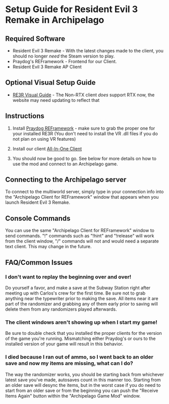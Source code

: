 # Setup Guide for Resident Evil 3 Remake in Archipelago

## Required Software
- Resident Evil 3 Remake - With the latest changes made to the client, you should no longer *need* the Steam version to play.
- Praydog's REFramework - Frontend for our Client.
- Resident Evil 3 Remake AP Client 

## Optional Visual Setup Guide
- [RE3R Visual Guide](https://therealsolidussnake.github.io/RE3R_AP_SetupGuide) - The Non-RTX client *does* support RTX now, the website may need updating to reflect that

## Instructions

1. Install [Praydog REFramework](https://github.com/praydog/REFramework/releases) - make sure to grab the proper one for your installed RE3R
(You don't need to install the VR .dll files if you do not plan on using VR features)

2. Install our client [All-In-One Client](https://github.com/TheRealSolidusSnake/RE3R_Non-RTX_AP_Client/releases)

3. You should now be good to go. See below for more details on how to use the mod and connect to an Archipelago game.

## Connecting to the Archipelago server

To connect to the multiworld server, simply type in your connection info into the "Archipelago Client for REFramework" window that appears
when you launch Resident Evil 3 Remake.

## Console Commands

You can use the same "Archipelago Client for REFramework" window to send commands.
"!" commands such as "!hint" and "!release" will work from the client window, "/" commands will not and would need a separate text client.
This may change in the future.

## FAQ/Common Issues

### I don't want to replay the beginning over and over!
Do yourself a favor, and make a save at the Subway Station right after meeting up with Carlos's crew for the first time.
Be sure not to grab anything near the typewriter prior to making the save. All items near it are part of the randomizer and grabbing any of
them early prior to saving will delete them from any randomizers played afterwards.

### The client windows aren't showing up when I start my game!
Be sure to double check that you installed the proper clients for the version of the game you're running. Mismatching either Praydog's or ours
to the installed version of your game will result in this behavior.

### I died because I ran out of ammo, so I went back to an older save and now my items are missing, what can I do?
The way the randomizer works, you should be starting back from whichever latest save you've made, autosaves count in this manner too. 
Starting from an older save will desync the items, but in the worst case if you do need to start from an older save or from the beginning you
can push the "Receive Items Again" button within the "Archipelago Game Mod" window.
